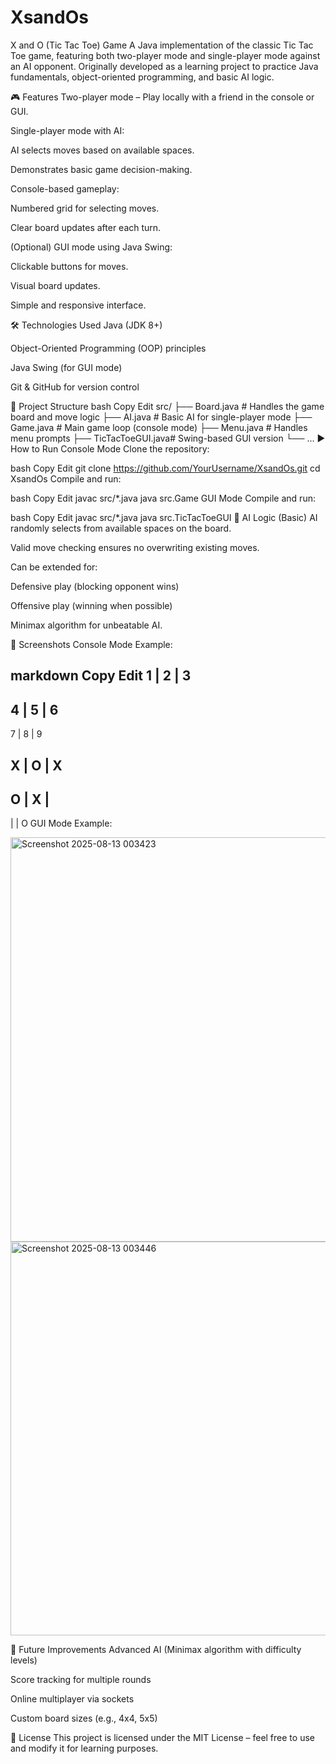# XsandOs
X and O (Tic Tac Toe) Game
A Java implementation of the classic Tic Tac Toe game, featuring both two-player mode and single-player mode against an AI opponent.
Originally developed as a learning project to practice Java fundamentals, object-oriented programming, and basic AI logic.

🎮 Features
Two-player mode – Play locally with a friend in the console or GUI.

Single-player mode with AI:

AI selects moves based on available spaces.

Demonstrates basic game decision-making.

Console-based gameplay:

Numbered grid for selecting moves.

Clear board updates after each turn.

(Optional) GUI mode using Java Swing:

Clickable buttons for moves.

Visual board updates.

Simple and responsive interface.

🛠️ Technologies Used
Java (JDK 8+)

Object-Oriented Programming (OOP) principles

Java Swing (for GUI mode)

Git & GitHub for version control

📂 Project Structure
bash
Copy
Edit
src/
 ├── Board.java       # Handles the game board and move logic
 ├── AI.java          # Basic AI for single-player mode
 ├── Game.java        # Main game loop (console mode)
 ├── Menu.java        # Handles menu prompts
 ├── TicTacToeGUI.java# Swing-based GUI version
 └── ...
▶️ How to Run
Console Mode
Clone the repository:

bash
Copy
Edit
git clone https://github.com/YourUsername/XsandOs.git
cd XsandOs
Compile and run:

bash
Copy
Edit
javac src/*.java
java src.Game
GUI Mode
Compile and run:

bash
Copy
Edit
javac src/*.java
java src.TicTacToeGUI
🧠 AI Logic (Basic)
AI randomly selects from available spaces on the board.

Valid move checking ensures no overwriting existing moves.

Can be extended for:

Defensive play (blocking opponent wins)

Offensive play (winning when possible)

Minimax algorithm for unbeatable AI.

📸 Screenshots
Console Mode Example:

markdown
Copy
Edit
1  | 2  | 3
------------
4  | 5  | 6
------------
7 | 8  | 9

X  | O  | X
------------
O  | X  |  
------------
   |    | O
GUI Mode Example:







<img width="549" height="647" alt="Screenshot 2025-08-13 003423" src="https://github.com/user-attachments/assets/b27e84ce-c5b7-4550-8198-9c25e29d7944" />



<img width="530" height="630" alt="Screenshot 2025-08-13 003446" src="https://github.com/user-attachments/assets/86148a88-f57b-4f03-b28a-22c135ed51b0" />


🚀 Future Improvements
Advanced AI (Minimax algorithm with difficulty levels)

Score tracking for multiple rounds

Online multiplayer via sockets

Custom board sizes (e.g., 4x4, 5x5)

📜 License
This project is licensed under the MIT License – feel free to use and modify it for learning purposes.
